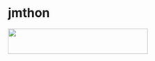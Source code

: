 # jmthon

<p align="left"><a href="https://heroku.com/deploy?template=https://github.c/k_77_99_H-AR/roz"> <img src="https://img.shields.io/badge/Deploy%20To%20Heroku-purple?style=for-the-badge&logo=heroku" width="320" height="58.45"/></a></p>
